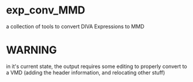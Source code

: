 # exp_conv_MMD
a collection of tools to convert DIVA Expressions to MMD

# WARNING

in it's current state, the output requires some editing to properly convert to a VMD (adding the header information, and relocating other stuff)


